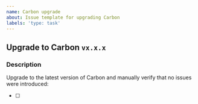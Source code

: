 ```yaml
---
name: Carbon upgrade
about: Issue template for upgrading Carbon
labels: 'type: task'
---
```


## Upgrade to Carbon `vx.x.x`

### Description

Upgrade to the latest version of Carbon and manually verify that no issues were introduced:

- [ ] <!-- https://github.com/carbon-design-system/carbon/releases/tag/vx.x.x -->
